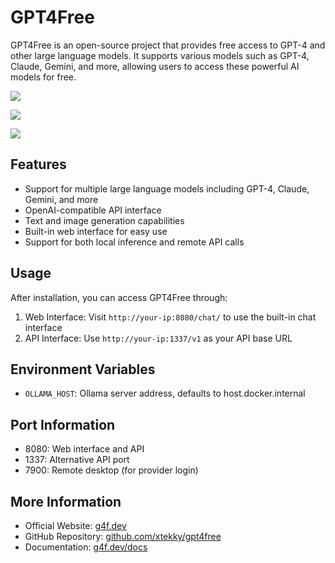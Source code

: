 # GPT4Free

GPT4Free is an open-source project that provides free access to GPT-4 and other large language models. It supports various models such as GPT-4, Claude, Gemini, and more, allowing users to access these powerful AI models for free.

![](https://cdn.jsdelivr.net/gh/xiaoY233/PicList@main/public/assets/gpt4free.png)

![](https://cdn.jsdelivr.net/gh/xiaoY233/PicList@main/public/assets/GPT4Free-Model.png)

![](https://img.shields.io/badge/Copyright-arch3rPro-ff9800?style=flat&logo=github&logoColor=white)


## Features

- Support for multiple large language models including GPT-4, Claude, Gemini, and more
- OpenAI-compatible API interface
- Text and image generation capabilities
- Built-in web interface for easy use
- Support for both local inference and remote API calls

## Usage

After installation, you can access GPT4Free through:

1. Web Interface: Visit `http://your-ip:8080/chat/` to use the built-in chat interface
2. API Interface: Use `http://your-ip:1337/v1` as your API base URL

## Environment Variables

- `OLLAMA_HOST`: Ollama server address, defaults to host.docker.internal

## Port Information

- 8080: Web interface and API
- 1337: Alternative API port
- 7900: Remote desktop (for provider login)

## More Information

- Official Website: [g4f.dev](https://g4f.dev/)
- GitHub Repository: [github.com/xtekky/gpt4free](https://github.com/xtekky/gpt4free)
- Documentation: [g4f.dev/docs](https://github.com/gpt4free/g4f.dev/blob/main/docs)
